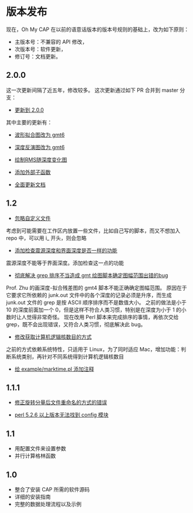 # 版本发布

现在，Oh My CAP 在以前的语意话版本的版本号规则的基础上，改为如下原则：

- 主版本号：不兼容的 API 修改，
- 次版本号：软件更新，
- 修订号：文档更新。

## 2.0.0

这一次更新间隔了近五年，修改较多。
这次更新通过如下 PR 合并到 master 分支：

- [更新到 2.0.0](https://github.com/wangliang1989/oh-my-cap/pull/59/files)

其中主要的更新有：

- [波形拟合图改为 gmt6](https://github.com/wangliang1989/oh-my-cap/pull/59/commits/dbf6a477ef3e6ef192337d9d426acd545661bab6)

- [深度反演图改为 gmt6](https://github.com/wangliang1989/oh-my-cap/pull/59/commits/b0a9443fef762618b0fa8feafff72a4a3801d7e9)

- [绘制RMS随深度变化图](https://github.com/wangliang1989/oh-my-cap/pull/59/commits/d850d8a86af3129e53ae7cb809d573b0661c259c)

- [添加外部子函数](https://github.com/wangliang1989/oh-my-cap/pull/59/commits/523d4cd6b9bf36ec9ba57cc600bc3659c41acd95)

- [全面更新文档](https://github.com/wangliang1989/oh-my-cap/pull/59/commits/c5c260033a3dffae0d93391069e56154801f9a82)

## 1.2

- [忽略自定义文件](https://github.com/wangliang1989/oh-my-cap/commit/4aa1b6eae62ad822ad4eb61b76bcc70fecbceada)

考虑到可能需要在工作区内放置一些文件，比如自己写的脚本，而又不想加入 repo 中，可以用 i_ 开头，则会忽略

- [添加检查震源深度和界面深度是否一样的功能](https://github.com/wangliang1989/oh-my-cap/commit/89045125ff0c0544bced74fd4b692c6175708c94)

震源深度不能等于界面深度。添加检查这一点的功能

- [彻底解决 grep 排序不当造成 gmt 绘图脚本确定图幅范围出错的bug](https://github.com/wangliang1989/oh-my-cap/commit/5a02b4e1be70932110f73f893a424407dea9c17b)

Prof. Zhu 的画深度-拟合残差图的 gmt4 脚本不能正确确定图幅范围。
原因在于它要求它所依赖的 junk.out 文件中的各个深度的记录必须是升序，而生成 junk.out 文件的 grep 是按 ASCII 顺序排序而不是数值大小。
之前的做法是小于 10 的深度前面加一个 0，但是这样不符合人类习惯，特别是在深度为小于 1 的小数时让人觉得非常奇怪。
现在改用 Perl 脚本来完成排序的事情，再依次交给 grep，既不会出现错误，又符合人类习惯，彻底解决此 bug。

- [修改获取计算机逻辑核数目的方式](https://github.com/wangliang1989/oh-my-cap/commit/e37902987a327a0defb58ea391e23e468e151bf4)

之前的方式依赖系统特性，只适用于 Linux，为了同时适应 Mac，增加功能：判断系统类别，再针对不同系统得到计算机逻辑核数目

- [给 example/marktime.pl 添加注释](https://github.com/wangliang1989/oh-my-cap/commit/3c584c17a5fa0033ad51aebec3b0fa6c54dd912e)

## 1.1.1

- [修正旋转分量后文件重命名的方式的错误](https://github.com/wangliang1989/oh-my-cap/commit/a03cb773db142e1888f9c040ae2afc5cdde2f85f)

- [perl 5.2.6 以上版本无法找到 config 模块](https://github.com/wangliang1989/oh-my-cap/commit/230aefc8b4e3beb1100ff87a1aa197c5c367a1e0)

## 1.1

- 用配置文件来设置参数
- 并行计算格林函数

## 1.0

- 整合了安装 CAP 所需的软件源码
- 详细的安装指南
- 完整的数据处理流程以及示例
